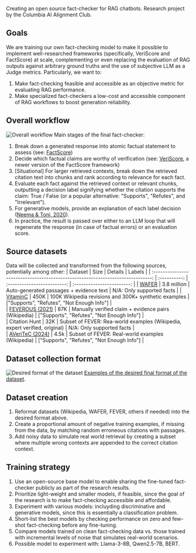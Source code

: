 Creating an open source fact-checker for RAG chatbots. Research project by the Columbia AI Alignment Club.

## Goals
We are training our own fact-checking model to make it possible to implement well-researched frameworks (specifically, VeriScore and FactScore) at scale, complementing or even replacing the evaluation of RAG outputs against arbitrary ground truths and the use of subjective LLM as a Judge metrics. Particularly, we want to:
1. Make fact-checking feasible and accessible as an objective metric for evaluating RAG performance.
2. Make specialized fact-checkers a low-cost and accessible component of RAG workflows to boost generation reliability.

## Overall workflow
![Overall workflow](project/Fact-Checker%20Workflow.jpg)
Main stages of the final fact-checker: 
1. Break down a generated response into atomic factual statement to assess (see: [FactScore](https://arxiv.org/abs/2305.14251))
2. Decide which factual claims are worthy of verification (see: [VeriScore](https://arxiv.org/html/2406.19276v1), a newer version of the FactScore framework)
3. [Situational] For larger retrieved contexts, break down the retrieved citation text into chunks and rank according to relevance for each fact.
4. Evaluate each fact against the retrieved context or relevant chunks, outputting a decision label signifying whether the citation supports the claim: True / False (or a popular alternative: "Supports", "Refutes", and "Irrelevant").
5. For generative models, provide an explanation of each label decision ([Neema & Toni, 2020](https://arxiv.org/abs/2011.03870)).
6. In practice, the result is passed over either to an LLM loop that will regenerate the response (in case of factual errors) or an evaluation score.

## Source datasets
Data will be collected and transformed from the following sources, potentially among other:
|                                       Dataset                                    |     Size    |           Details                           |          Labels            |
| :-----------------------------------------------------------------------------: | :----------: | :-------------------------: | :------------------------: |
|  [WAFER](https://github.com/facebookresearch/side/blob/main/datasets/WAFER.md)  | 3.8 million  |  Auto-generated passages + evidence text    | N/A: Only supported facts   |
|  [VitaminC](https://github.com/TalSchuster/VitaminC)                           |     450K      |    100K Wikipedia revisions and 300K+ synthetic examples   |    ["Supports", "Refutes", "Not Enough Info"]  |  
|  [FEVEROUS (2021)](https://fever.ai/dataset/feverous.html)                      |     87K      |  Manually verified claim + evidence pairs (Wikipedia)     | ["Supports", "Refutes", "Not Enough Info"]    |  
|   Citation Hunt                                                                 |     32K      |    Subset of FEVER: Rea-world examples (Wikipedia, expert verified, original)    |    N/A: Only supported facts  |   
|  [AVeriTeC (2024)](https://fever.ai/dataset/averitec.html)                     |     4.5k     |      Subset of FEVER: Real-world examples (Wikipedia)      | ["Supports", "Refutes", "Not Enough Info"]    | 

## Dataset collection format
![Desired format of the dataset](project/Fact-Checker.jpg)
[Examples of the desired final format of the dataset](https://docs.google.com/spreadsheets/d/10Dg2ox2oGiAoHKWaFDzwj_JAPou9FBGvbhlXQOjt1xQ/edit?usp=sharing). 

## Dataset creation 
1. Reformat datasets (Wikipedia, WAFER, FEVER, others if needed) into the desired format above.
2. Create a proportional amount of negative training examples, if missing from the data, by matching random erroneous citations with passages.
3. Add noisy data to simulate real world retrieval by creating a subset where multiple wrong contexts are appended to the correct citation context.  

## Training strategy
1. Use an open-source base model to enable sharing the fine-tuned fact-checker publicly as part of the research results.
2. Prioritize light-weight and smaller models, if feasible, since the goal of the research is to make fact-checking accessible and affordable.
3. Experiment with various models: incluyding discriminative and generative models, since this is essentially a classification problem. 
4. Short-list the best models by checking performance on zero and few-shot fact-checking before any fine-tuning.
5. Compare models trained on clean fact-checking data vs. those trained with incremental levels of noise that simulates real-world scenarios.
6. Possible model to experiment with: Llama-3-8B, Qwen2.5-7B, BERT.
